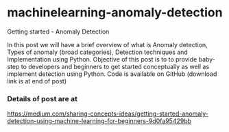 # machinelearning-anomaly-detection
Getting started - Anomaly Detection

In this post we will have a brief overview of what is Anomaly detection, Types of anomaly (broad categories), Detection techniques and Implementation using Python. Objective of this post is to to provide baby-step to developers and beginners to get started conceptually as well as implement detection using Python. Code is available on GitHub (download link is at end of post)


### Details of post are at 
https://medium.com/sharing-concepts-ideas/getting-started-anomaly-detection-using-machine-learning-for-beginners-9d0fa95429bb
